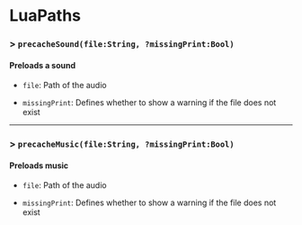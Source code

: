 # LuaPaths

### > `precacheSound(file:String, ?missingPrint:Bool)`

#### Preloads a sound 

- `file`: Path of the audio 

- `missingPrint`: Defines whether to show a warning if the file does not exist 

---

### > `precacheMusic(file:String, ?missingPrint:Bool)`

#### Preloads music 

- `file`: Path of the audio 

- `missingPrint`: Defines whether to show a warning if the file does not exist 

